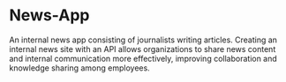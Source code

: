 # News-App
 An internal news app consisting of journalists writing articles. Creating an internal news site with an API allows organizations to share news content and internal communication more effectively, improving collaboration and knowledge sharing among employees.
